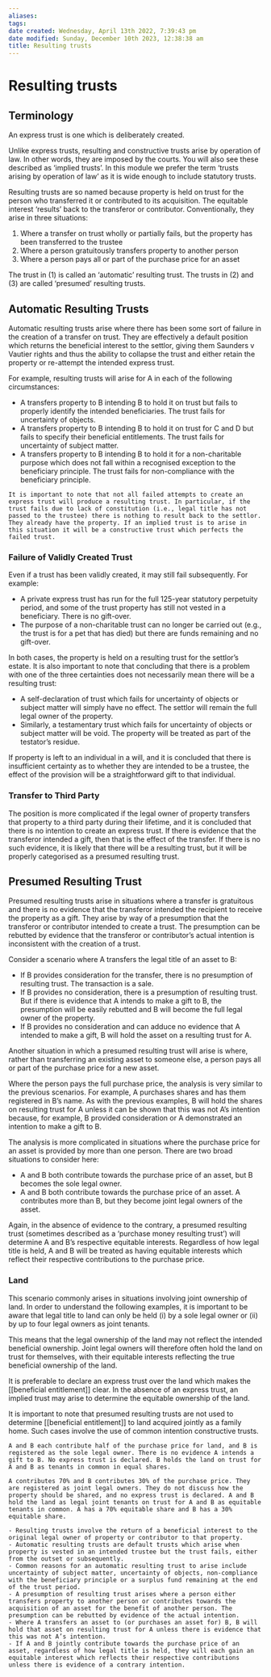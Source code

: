 ```yaml
---
aliases: 
tags: 
date created: Wednesday, April 13th 2022, 7:39:43 pm
date modified: Sunday, December 10th 2023, 12:38:38 am
title: Resulting trusts
---
```


# Resulting trusts

## Terminology

An express trust is one which is deliberately created.

Unlike express trusts, resulting and constructive trusts arise by operation of law. In other words, they are imposed by the courts. You will also see these described as ‘implied trusts’. In this module we prefer the term ‘trusts arising by operation of law’ as it is wide enough to include statutory trusts.

Resulting trusts are so named because property is held on trust for the person who transferred it or contributed to its acquisition. The equitable interest ‘results’ back to the transferor or contributor. Conventionally, they arise in three situations:

1. Where a transfer on trust wholly or partially fails, but the property has been transferred to the trustee
2. Where a person gratuitously transfers property to another person
3. Where a person pays all or part of the purchase price for an asset

The trust in (1) is called an ‘automatic’ resulting trust. The trusts in (2) and (3) are called ‘presumed’ resulting trusts.

## Automatic Resulting Trusts

Automatic resulting trusts arise where there has been some sort of failure in the creation of a transfer on trust. They are effectively a default position which returns the beneficial interest to the settlor, giving them Saunders v Vautier rights and thus the ability to collapse the trust and either retain the property or re-attempt the intended express trust.

For example, resulting trusts will arise for A in each of the following circumstances:

- A transfers property to B intending B to hold it on trust but fails to properly identify the intended beneficiaries. The trust fails for uncertainty of objects.
- A transfers property to B intending B to hold it on trust for C and D but fails to specify their beneficial entitlements. The trust fails for uncertainty of subject matter.
- A transfers property to B intending B to hold it for a non-charitable purpose which does not fall within a recognised exception to the beneficiary principle. The trust fails for non-compliance with the beneficiary principle.

```ad-important
It is important to note that not all failed attempts to create an express trust will produce a resulting trust. In particular, if the trust fails due to lack of constitution (i.e., legal title has not passed to the trustee) there is nothing to result back to the settlor. They already have the property. If an implied trust is to arise in this situation it will be a constructive trust which perfects the failed trust.
```

### Failure of Validly Created Trust

Even if a trust has been validly created, it may still fail subsequently. For example:

- A private express trust has run for the full 125-year statutory perpetuity period, and some of the trust property has still not vested in a beneficiary. There is no gift-over.
- The purpose of a non-charitable trust can no longer be carried out (e.g., the trust is for a pet that has died) but there are funds remaining and no gift-over.

In both cases, the property is held on a resulting trust for the settlor’s estate. It is also important to note that concluding that there is a problem with one of the three certainties does not necessarily mean there will be a resulting trust:

- A self-declaration of trust which fails for uncertainty of objects or subject matter will simply have no effect. The settlor will remain the full legal owner of the property.
- Similarly, a testamentary trust which fails for uncertainty of objects or subject matter will be void. The property will be treated as part of the testator’s residue.

If property is left to an individual in a will, and it is concluded that there is insufficient certainty as to whether they are intended to be a trustee, the effect of the provision will be a straightforward gift to that individual.

### Transfer to Third Party

The position is more complicated if the legal owner of property transfers that property to a third party during their lifetime, and it is concluded that there is no intention to create an express trust. If there is evidence that the transferor intended a gift, then that is the effect of the transfer. If there is no such evidence, it is likely that there will be a resulting trust, but it will be properly categorised as a presumed resulting trust.

## Presumed Resulting Trust

Presumed resulting trusts arise in situations where a transfer is gratuitous and there is no evidence that the transferor intended the recipient to receive the property as a gift. They arise by way of a presumption that the transferor or contributor intended to create a trust. The presumption can be rebutted by evidence that the transferor or contributor’s actual intention is inconsistent with the creation of a trust.

Consider a scenario where A transfers the legal title of an asset to B:

- If B provides consideration for the transfer, there is no presumption of resulting trust. The transaction is a sale.
- If B provides no consideration, there is a presumption of resulting trust. But if there is evidence that A intends to make a gift to B, the presumption will be easily rebutted and B will become the full legal owner of the property.
- If B provides no consideration and can adduce no evidence that A intended to make a gift, B will hold the asset on a resulting trust for A.

Another situation in which a presumed resulting trust will arise is where, rather than transferring an existing asset to someone else, a person pays all or part of the purchase price for a new asset.

Where the person pays the full purchase price, the analysis is very similar to the previous scenarios. For example, A purchases shares and has them registered in B’s name. As with the previous examples, B will hold the shares on resulting trust for A unless it can be shown that this was not A’s intention because, for example, B provided consideration or A demonstrated an intention to make a gift to B.

The analysis is more complicated in situations where the purchase price for an asset is provided by more than one person. There are two broad situations to consider here:

- A and B both contribute towards the purchase price of an asset, but B becomes the sole legal owner.
- A and B both contribute towards the purchase price of an asset. A contributes more than B, but they become joint legal owners of the asset.

Again, in the absence of evidence to the contrary, a presumed resulting trust (sometimes described as a ‘purchase money resulting trust’) will determine A and B’s respective equitable interests. Regardless of how legal title is held, A and B will be treated as having equitable interests which reflect their respective contributions to the purchase price.

### Land

This scenario commonly arises in situations involving joint ownership of land. In order to understand the following examples, it is important to be aware that legal title to land can only be held (i) by a sole legal owner or (ii) by up to four legal owners as joint tenants.

This means that the legal ownership of the land may not reflect the intended beneficial ownership. Joint legal owners will therefore often hold the land on trust for themselves, with their equitable interests reflecting the true beneficial ownership of the land.

It is preferable to declare an express trust over the land which makes the [[beneficial entitlement]] clear. In the absence of an express trust, an implied trust may arise to determine the equitable ownership of the land.

It is important to note that presumed resulting trusts are not used to determine [[beneficial entitlement]] to land acquired jointly as a family home. Such cases involve the use of common intention constructive trusts.

```ad-example
A and B each contribute half of the purchase price for land, and B is registered as the sole legal owner. There is no evidence A intends a gift to B. No express trust is declared. B holds the land on trust for A and B as tenants in common in equal shares.
```

```ad-example
A contributes 70% and B contributes 30% of the purchase price. They are registered as joint legal owners. They do not discuss how the property should be shared, and no express trust is declared. A and B hold the land as legal joint tenants on trust for A and B as equitable tenants in common. A has a 70% equitable share and B has a 30% equitable share.
```

```ad-summary
- Resulting trusts involve the return of a beneficial interest to the original legal owner of property or contributor to that property.
- Automatic resulting trusts are default trusts which arise when property is vested in an intended trustee but the trust fails, either from the outset or subsequently.
- Common reasons for an automatic resulting trust to arise include uncertainty of subject matter, uncertainty of objects, non-compliance with the beneficiary principle or a surplus fund remaining at the end of the trust period.
- A presumption of resulting trust arises where a person either transfers property to another person or contributes towards the acquisition of an asset for the benefit of another person. The presumption can be rebutted by evidence of the actual intention.
- Where A transfers an asset to (or purchases an asset for) B, B will hold that asset on resulting trust for A unless there is evidence that this was not A’s intention.
- If A and B jointly contribute towards the purchase price of an asset, regardless of how legal title is held, they will each gain an equitable interest which reflects their respective contributions unless there is evidence of a contrary intention.
```
